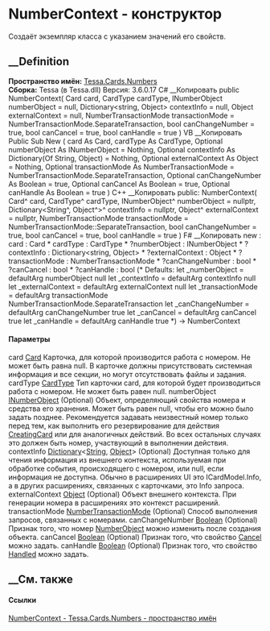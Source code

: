 # NumberContext - конструктор
Создаёт экземпляр класса с указанием значений его свойств.
## __Definition
 **Пространство имён:** [Tessa.Cards.Numbers](N_Tessa_Cards_Numbers.htm)  
 **Сборка:** Tessa (в Tessa.dll) Версия: 3.6.0.17
C# __Копировать
     public NumberContext(
    	Card card,
    	CardType cardType,
    	INumberObject numberObject = null,
    	Dictionary<string, Object> contextInfo = null,
    	Object externalContext = null,
    	NumberTransactionMode transactionMode = NumberTransactionMode.SeparateTransaction,
    	bool canChangeNumber = true,
    	bool canCancel = true,
    	bool canHandle = true
    )
VB __Копировать
     Public Sub New ( 
    	card As Card,
    	cardType As CardType,
    	Optional numberObject As INumberObject = Nothing,
    	Optional contextInfo As Dictionary(Of String, Object) = Nothing,
    	Optional externalContext As Object = Nothing,
    	Optional transactionMode As NumberTransactionMode = NumberTransactionMode.SeparateTransaction,
    	Optional canChangeNumber As Boolean = true,
    	Optional canCancel As Boolean = true,
    	Optional canHandle As Boolean = true
    )
C++ __Копировать
     public:
    NumberContext(
    	Card^ card, 
    	CardType^ cardType, 
    	INumberObject^ numberObject = nullptr, 
    	Dictionary<String^, Object^>^ contextInfo = nullptr, 
    	Object^ externalContext = nullptr, 
    	NumberTransactionMode transactionMode = NumberTransactionMode::SeparateTransaction, 
    	bool canChangeNumber = true, 
    	bool canCancel = true, 
    	bool canHandle = true
    )
F# __Копировать
     new : 
            card : Card * 
            cardType : CardType * 
            ?numberObject : INumberObject * 
            ?contextInfo : Dictionary<string, Object> * 
            ?externalContext : Object * 
            ?transactionMode : NumberTransactionMode * 
            ?canChangeNumber : bool * 
            ?canCancel : bool * 
            ?canHandle : bool 
    (* Defaults:
            let _numberObject = defaultArg numberObject null
            let _contextInfo = defaultArg contextInfo null
            let _externalContext = defaultArg externalContext null
            let _transactionMode = defaultArg transactionMode NumberTransactionMode.SeparateTransaction
            let _canChangeNumber = defaultArg canChangeNumber true
            let _canCancel = defaultArg canCancel true
            let _canHandle = defaultArg canHandle true
    *)
    -> NumberContext
#### Параметры
card [Card](T_Tessa_Cards_Card.htm)
     Карточка, для которой производится работа с номером. Не может быть равна null. В карточке должны присутствовать системная информация и все секции, но могут отсутствовать файлы и задания. 
cardType [CardType](T_Tessa_Cards_CardType.htm)
     Тип карточки card, для которой будет производиться работа с номером. Не может быть равен null. 
numberObject [INumberObject](T_Tessa_Cards_Numbers_INumberObject.htm)
(Optional)
     Объект, определяющий свойства номера и средства его хранения. Может быть равен null, чтобы его можно было задать позднее. Рекомендуется задавать неизвестный номер только перед тем, как выполнить его резервирование для действия [CreatingCard](F_Tessa_Cards_Numbers_NumberEventTypes_CreatingCard.htm) или для аналогичных действий. Во всех остальных случаях это должен быть номер, участвующий в выполнении действия. 
contextInfo
[Dictionary](https://learn.microsoft.com/dotnet/api/system.collections.generic.dictionary-2)<[String](https://learn.microsoft.com/dotnet/api/system.string),
[Object](https://learn.microsoft.com/dotnet/api/system.object)> (Optional)
     Доступная только для чтения информация из внешнего контекста, используемая при обработке события, происходящего с номером, или null, если информация не доступна. Обычно в расширениях UI это ICardModel.Info, а в других расширениях, связанных с карточками, это Info запроса. 
externalContext [Object](https://learn.microsoft.com/dotnet/api/system.object)
(Optional)
     Объект внешнего контекста. При генерации номера в расширениях это контекст расширений. 
transactionMode
[NumberTransactionMode](T_Tessa_Cards_Numbers_NumberTransactionMode.htm)
(Optional)
    Способ выполнения запросов, связанных с номерами.
canChangeNumber
[Boolean](https://learn.microsoft.com/dotnet/api/system.boolean) (Optional)
     Признак того, что номер [NumberObject](P_Tessa_Cards_Numbers_NumberContext_NumberObject.htm) можно изменить после создания объекта. 
canCancel [Boolean](https://learn.microsoft.com/dotnet/api/system.boolean)
(Optional)
    Признак того, что свойство [Cancel](P_Tessa_Cards_Numbers_NumberContext_Cancel.htm) можно задать.
canHandle [Boolean](https://learn.microsoft.com/dotnet/api/system.boolean)
(Optional)
    Признак того, что свойство [Handled](P_Tessa_Cards_Numbers_NumberContext_Handled.htm) можно задать.
##  __См. также
#### Ссылки
[NumberContext - ](T_Tessa_Cards_Numbers_NumberContext.htm)
[Tessa.Cards.Numbers - пространство имён](N_Tessa_Cards_Numbers.htm)
